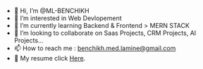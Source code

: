 * 👋 Hi, I’m @ML-BENCHIKH
* 👀 I’m interested in Web Devlopement 
* 🌱 I’m currently learning Backend & Frontend > MERN STACK
* 💞️ I’m looking to collaborate on Saas Projects, CRM Projects, AI Projects... 
* 📫 How to reach me : benchikh.med.lamine@gmail.com
* 📝 My resume click [Here](https://ml-benchikh.github.io/CV/).
